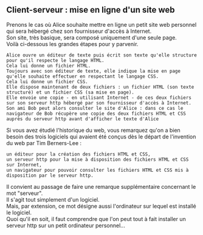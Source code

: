 Client-serveur : mise en ligne d'un site web
---
 Prenons le cas où Alice souhaite mettre en ligne un petit site web personnel qui sera hébergé chez son fournisseur d'accès à Internet.  
 Son site, très basique, sera composé uniquement d'une seule page.  
 Voilà ci-dessous les grandes étapes pour y parvenir.

    Alice ouvre un éditeur de texte puis écrit son texte qu'elle structure pour qu'il respecte le langage HTML.  
    Cela lui donne un fichier HTML.
    Toujours avec son éditeur de texte, elle indique la mise en page qu'elle souhaite effectuer en respectant le langage CSS.  
    Cela lui donne un fichier CSS.  
    Elle dispose maintenant de deux fichiers : un fichier HTML (son texte structuré) et un fichier CSS (sa mise en page).
    Elle envoie une copie - en utilisant Internet - de ces deux fichiers sur son serveur http hébergé par son fournisseur d'accès à Internet.  
    Son ami Bob peut alors consulter le site d'Alice : dans ce cas le navigateur de Bob récupère une copie des deux fichiers HTML et CSS auprès du serveur http avant d'afficher le texte d'Alice

Si vous avez étudié l'historique du web, vous remarquez qu'on a bien besoin des trois logiciels qui avaient été conçus dès le départ de l'invention du web par Tim Berners-Lee :

    un éditeur pour la création des fichiers HTML et CSS,
    un serveur http pour la mise à disposition des fichiers HTML et CSS sur Internet,
    un navigateur pour pouvoir consulter les fichiers HTML et CSS mis à disposition par le serveur http.

Il convient au passage de faire une remarque supplémentaire concernant le mot "serveur".  
Il s'agit tout simplement d'un logiciel.  
Mais, par extension, ce mot désigne aussi l'ordinateur sur lequel est installé le logiciel.  
Quoi qu'il en soit, il faut comprendre que l'on peut tout à fait installer un serveur http sur un petit ordinateur personnel... 
